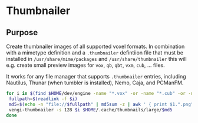 # Thumbnailer

## Purpose

Create thumbnailer images of all supported voxel formats. In combination with a mimetype definition and a `.thumbnailer` defintiion file
that must be installed in `/usr/share/mime/packages` and `/usr/share/thumbnailer` this will e.g. create small preview images for
`vox`, `qb`, `qbt`, `vxm`, `cub`, ... files.

It works for any file manager that supports `.thumbnailer` entries, including Nautilus, Thunar (when tumbler is installed), Nemo, Caja,
and PCManFM.

```bash
for i in $(find $HOME/dev/engine -name "*.vox" -or -name "*.cub" -or -name "*.qbt" -or -name "*.qb" -or -name "*.vxm"); do
 fullpath=$(readlink -f $i)
 md5=$(echo -n "file://$fullpath" | md5sum -z | awk ' { print $1.".png" }')
 vengi-thumbnailer -s 128 $i $HOME/.cache/thumbnails/large/$md5
done
```
